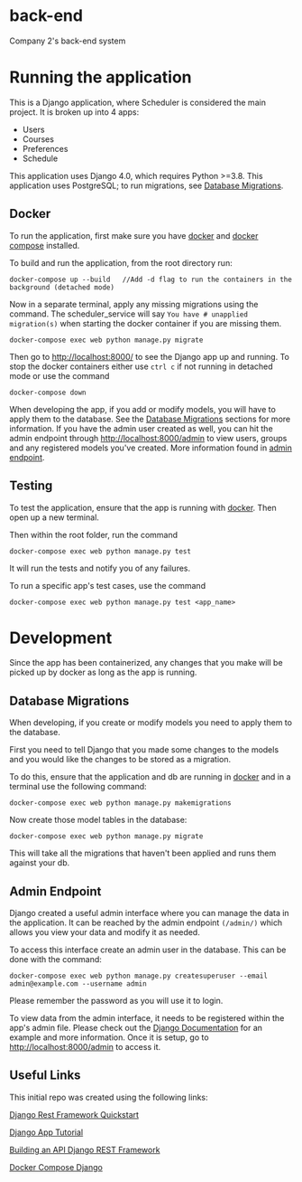 # back-end

Company 2's back-end system

# Running the application

This is a Django application, where Scheduler is considered the main project. It is broken up into 4 apps:
* Users
* Courses
* Preferences
* Schedule

This application uses Django 4.0, which requires Python >=3.8. This application uses PostgreSQL; to run migrations, see [Database Migrations](#database-migrations). 

## Docker

To run the application, first make sure you have [docker](https://docs.docker.com/desktop/) and [docker compose](https://docs.docker.com/compose/install/) installed.

To build and run the application, from the root directory run:
```
docker-compose up --build   //Add -d flag to run the containers in the background (detached mode)
```

Now in a separate terminal, apply any missing migrations using the command. The scheduler_service will say `You have # unapplied migration(s)` when starting the docker container if you are missing them.
```
docker-compose exec web python manage.py migrate
```

Then go to [http://localhost:8000/](http://localhost:8000/) to see the Django app up and running. 
To stop the docker containers either use `ctrl c` if not running in detached mode or use the command
```
docker-compose down
```

When developing the app, if you add or modify models, you will have to apply them to the database. See the [Database Migrations](#database-migrations) sections for more information. If you have the admin user created as well, you can hit the admin endpoint through [http://localhost:8000/admin](http://localhost:8000/admin) to view users, groups and any registered models you've created. More information found in [admin endpoint](#admin-endpoint).

## Testing

To test the application, ensure that the app is running with [docker](Docker). Then open up a new terminal. 

Then within the root folder, run the command

```
docker-compose exec web python manage.py test
```

It will run the tests and notify you of any failures.

To run a specific app's test cases, use the command

```
docker-compose exec web python manage.py test <app_name>
```

# Development

Since the app has been containerized, any changes that you make will be picked up by docker as long as the app is running. 

## Database Migrations

When developing, if you create or modify models you need to apply them to the database.

First you need to tell Django that you made some changes to the models and you would like the changes to be stored as a migration.

To do this, ensure that the application and db are running in [docker](Docker) and in a terminal use the following command:

```
docker-compose exec web python manage.py makemigrations
```

Now create those model tables in the database:

```
docker-compose exec web python manage.py migrate
```

This will take all the migrations that haven't been applied and runs them against your db.

## Admin Endpoint
Django created a useful admin interface where you can manage the data in the application. It can be reached by the admin endpoint `(/admin/)` which allows you view your data and modify it as needed.

To access this interface create an admin user in the database. This can be done with the command:
```
docker-compose exec web python manage.py createsuperuser --email admin@example.com --username admin
````
Please remember the password as you will use it to login. 

To view data from the admin interface, it needs to be registered within the app's admin file. Please check out the [Django Documentation](https://docs.djangoproject.com/en/4.0/intro/tutorial02/#introducing-the-django-admin) for an example and more information. Once it is setup, go to [http://localhost:8000/admin](http://localhost:8000/admin) to access it. 

## Useful Links

This initial repo was created using the following links:

[Django Rest Framework Quickstart](https://www.django-rest-framework.org/tutorial/quickstart/)

[Django App Tutorial](https://docs.djangoproject.com/en/4.0/intro/tutorial01/)

[Building an API Django REST Framework](https://medium.com/backticks-tildes/lets-build-an-api-with-django-rest-framework-32fcf40231e5)

[Docker Compose Django](https://docs.docker.com/samples/django/)
